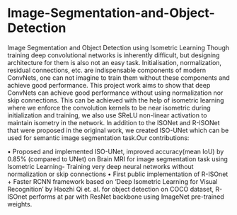 # Image-Segmentation-and-Object-Detection
Image Segmentation and Object Detection using Isometric Learning
Though training deep convolutional networks is inherently difficult, but designing architecture for
them is also not an easy task. Initialisation, normalization, residual connections, etc. are indispensable
components of modern ConvNets, one can not imagine to train them without these components and
achieve good performance. This project work aims to show that deep ConvNets can achieve good performance without using normalization nor skip connections. This can be achieved with the help of isometric learning where we enforce the convolution kernels to be near isometric during initialization and
training, we also use SReLU non-linear activation to maintain isometry in the network. In addition to
the ISONet and R-ISONet that were proposed in the original work, we created ISO-UNet which can be
used for semantic image segmentation task.Our contributions:

•	Proposed and implemented ISO-UNet, improved accuracy(mean IoU) by 0.85% (compared to UNet)  on Brain MRI  for image segmentation task using Isometric Learning- Training very deep neural networks without normalization or skip connections
•	First public implementation of R-ISOnet + Faster RCNN framework based on ‘Deep Isometric Learning for Visual Recognition’ by Haozhi Qi et. al. for object detection on COCO dataset, R-ISOnet performs at par with ResNet backbone using ImageNet pre-trained weights.
